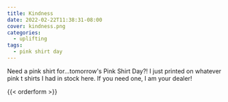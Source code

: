```yaml
---
title: Kindness
date: 2022-02-22T11:38:31-08:00
cover: kindness.png
categories:
  - uplifting
tags:
  - pink shirt day
---
```


Need a pink shirt for...tomorrow's Pink Shirt Day?!
I just printed on whatever pink t shirts I had in stock here. If you need one, I am your dealer!

<!--more-->
{{< orderform >}}